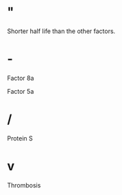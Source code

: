 # "

Shorter half life than the other factors.

# -

Factor 8a

Factor 5a

# /

Protein S

# v

Thrombosis
